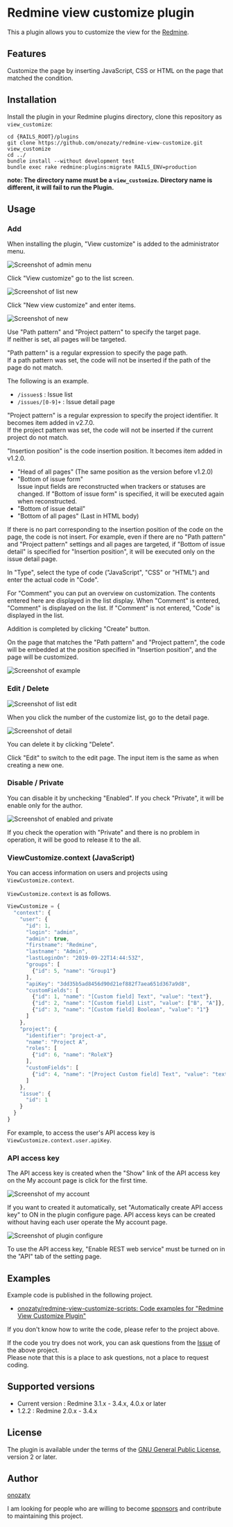 # Redmine view customize plugin

This a plugin allows you to customize the view for the [Redmine](http://www.redmine.org).

## Features

Customize the page by inserting JavaScript, CSS or HTML on the page that matched the condition.

## Installation

Install the plugin in your Redmine plugins directory, clone this repository as `view_customize`:

```
cd {RAILS_ROOT}/plugins
git clone https://github.com/onozaty/redmine-view-customize.git view_customize
cd ../
bundle install --without development test
bundle exec rake redmine:plugins:migrate RAILS_ENV=production
```

**note: The directory name must be a `view_customize`. Directory name is different, it will fail to run the Plugin.**

## Usage

### Add

When installing the plugin, "View customize" is added to the administrator menu.

![Screenshot of admin menu](screenshots/admin.en.png)

Click "View customize" go to the list screen.

![Screenshot of list new](screenshots/list_new.en.png)

Click "New view customize" and enter items.

![Screenshot of new](screenshots/new.en.png)

Use "Path pattern" and "Project pattern" to specify the target page.  
If neither is set, all pages will be targeted.

"Path pattern" is a regular expression to specify the page path.  
If a path pattern was set, the code will not be inserted if the path of the page do not match.

The following is an example.
* `/issues$` : Issue list
* `/issues/[0-9]+` : Issue detail page

"Project pattern" is a regular expression to specify the project identifier. It becomes item added in v2.7.0.  
If the project pattern was set, the code will not be inserted if the current project do not match.

"Insertion position" is the code insertion position. It becomes item added in v1.2.0.

* "Head of all pages" (The same position as the version before v1.2.0)
* "Bottom of issue form"<br>
Issue input fields are reconstructed when trackers or statuses are changed. If "Bottom of issue form" is specified, it will be executed again when reconstructed.
* "Bottom of issue detail"
* "Bottom of all pages" (Last in HTML body)

If there is no part corresponding to the insertion position of the code on the page, the code is not insert.
For example, even if there are no "Path pattern" and "Project pattern" settings and all pages are targeted, if "Bottom of issue detail" is specified for "Insertion position", it will be executed only on the issue detail page.

In "Type", select the type of code ("JavaScript", "CSS" or "HTML") and enter the actual code in "Code".

For "Comment" you can put an overview on customization. The contents entered here are displayed in the list display.
When "Comment" is entered, "Comment" is displayed on the list.
If "Comment" is not entered, "Code" is displayed in the list.

Addition is completed by clicking "Create" button.

On the page that matches the "Path pattern" and "Project pattern", the code will be embedded at the position specified in "Insertion position", and the page will be customized.

![Screenshot of example](screenshots/example.en.png)

### Edit / Delete

![Screenshot of list edit](screenshots/list_edit.en.png)

When you click the number of the customize list, go to the detail page.

![Screenshot of detail](screenshots/detail.en.png)

You can delete it by clicking "Delete".

Click "Edit" to switch to the edit page.
The input item is the same as when creating a new one.

### Disable / Private

You can disable it by unchecking "Enabled". If you check "Private", it will be enable only for the author.

![Screenshot of enabled and private](screenshots/enable_private.en.png)

If you check the operation with "Private" and there is no problem in operation, it will be good to release it to the all.

### ViewCustomize.context (JavaScript)

You can access information on users and projects using `ViewCustomize.context`.

`ViewCustomize.context` is as follows.

```javascript
ViewCustomize = {
  "context": {
    "user": {
      "id": 1,
      "login": "admin",
      "admin": true,
      "firstname": "Redmine",
      "lastname": "Admin",
      "lastLoginOn": "2019-09-22T14:44:53Z",
      "groups": [
        {"id": 5, "name": "Group1"}
      ],
      "apiKey": "3dd35b5ad8456d90d21ef882f7aea651d367a9d8",
      "customFields": [
        {"id": 1, "name": "[Custom field] Text", "value": "text"},
        {"id": 2, "name": "[Custom field] List", "value": ["B", "A"]},
        {"id": 3, "name": "[Custom field] Boolean", "value": "1"}
      ]
    },
    "project": {
      "identifier": "project-a",
      "name": "Project A",
      "roles": [
        {"id": 6, "name": "RoleX"}
      ],
      "customFields": [
        {"id": 4, "name": "[Project Custom field] Text", "value": "text"}
      ]
    },
    "issue": {
      "id": 1
    }
  }
}
```

For example, to access the user's API access key is `ViewCustomize.context.user.apiKey`.

### API access key

The API access key is created when the "Show" link of the API access key on the My account page is click for the first time.

![Screenshot of my account](screenshots/my_account.en.png)

If you want to created it automatically, set "Automatically create API access key" to ON in the plugin configure page. API access keys can be created without having each user operate the My account page.

![Screenshot of plugin configure](screenshots/plugin_configure.en.png)

To use the API access key, "Enable REST web service" must be turned on in the "API" tab of the setting page.

## Examples

Example code is published in the following project.

* [onozaty/redmine\-view\-customize\-scripts: Code examples for "Redmine View Customize Plugin"](https://github.com/onozaty/redmine-view-customize-scripts)

If you don't know how to write the code, please refer to the project above.

If the code you try does not work, you can ask questions from the [Issue](https://github.com/onozaty/redmine-view-customize-scripts/issues) of the above project.  
Please note that this is a place to ask questions, not a place to request coding.

## Supported versions

* Current version : Redmine 3.1.x - 3.4.x, 4.0.x or later
* 1.2.2 : Redmine 2.0.x - 3.4.x

## License

The plugin is available under the terms of the [GNU General Public License](http://www.gnu.org/licenses/gpl-2.0.html), version 2 or later.

## Author

[onozaty](https://github.com/onozaty)

I am looking for people who are willing to become [sponsors](https://github.com/sponsors/onozaty) and contribute to maintaining this project.
